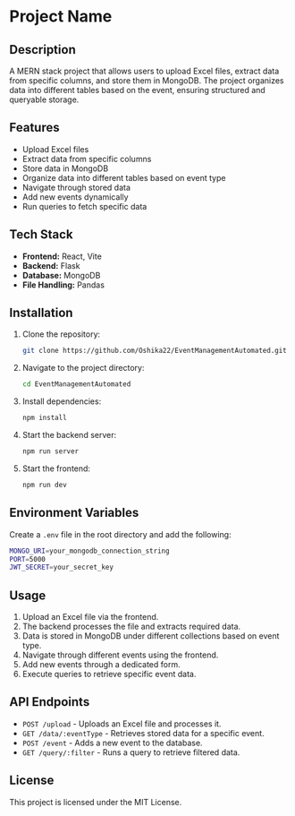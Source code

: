 # Project Name

## Description
A MERN stack project that allows users to upload Excel files, extract data from specific columns, and store them in MongoDB. The project organizes data into different tables based on the event, ensuring structured and queryable storage.

## Features
- Upload Excel files
- Extract data from specific columns
- Store data in MongoDB
- Organize data into different tables based on event type
- Navigate through stored data
- Add new events dynamically
- Run queries to fetch specific data

## Tech Stack
- **Frontend:** React, Vite
- **Backend:** Flask
- **Database:** MongoDB
- **File Handling:** Pandas

## Installation

1. Clone the repository:
   ```sh
   git clone https://github.com/Oshika22/EventManagementAutomated.git
   ```
2. Navigate to the project directory:
   ```sh
   cd EventManagementAutomated
   ```
3. Install dependencies:
   ```sh
   npm install
   ```
4. Start the backend server:
   ```sh
   npm run server
   ```
5. Start the frontend:
   ```sh
   npm run dev
   ```

## Environment Variables
Create a `.env` file in the root directory and add the following:
```sh
MONGO_URI=your_mongodb_connection_string
PORT=5000
JWT_SECRET=your_secret_key
```

## Usage
1. Upload an Excel file via the frontend.
2. The backend processes the file and extracts required data.
3. Data is stored in MongoDB under different collections based on event type.
4. Navigate through different events using the frontend.
5. Add new events through a dedicated form.
6. Execute queries to retrieve specific event data.

## API Endpoints
- `POST /upload` - Uploads an Excel file and processes it.
- `GET /data/:eventType` - Retrieves stored data for a specific event.
- `POST /event` - Adds a new event to the database.
- `GET /query/:filter` - Runs a query to retrieve filtered data.


## License
This project is licensed under the MIT License.

